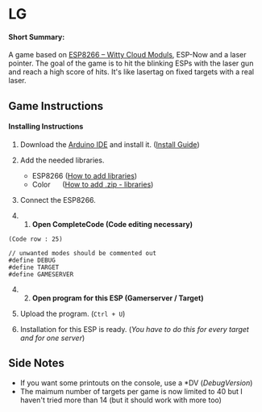 # LG
#### Short Summary:
A game based on [ESP8266 – Witty Cloud Moduls](https://www.ebay.de/itm/ESP8266-Serial-WIFI-Witty-Cloud-Development-Board-ESP-12F-Module-MINI-nodemcu/173615398063?_trkparms=aid%3D1110001%26algo%3DSPLICE.SIM%26ao%3D2%26asc%3D20160323102634%26meid%3D3aa4e928f3964fcbb2f8c6cbc12c2c0f%26pid%3D100623%26rk%3D2%26rkt%3D6%26sd%3D222081069541%26itm%3D173615398063%26pmt%3D0%26noa%3D1%26pg%3D2047675&_trksid=p2047675.c100623.m-1), ESP-Now and a laser pointer. The goal of the game is to hit the blinking ESPs with the laser gun and reach a high score of hits.
It's like lasertag on fixed targets with a real laser.


## Game Instructions
#### Installing Instructions
1. Download the [Arduino IDE](https://www.arduino.cc/en/main/software) and install it. ([Install Guide](https://www.arduino.cc/en/Guide/HomePage))
2. Add the needed libraries. 
   - ESP8266 ([How to add libraries](https://randomnerdtutorials.com/how-to-install-esp8266-board-arduino-ide/))
   - Color   &nbsp; &nbsp; &nbsp;([How to add .zip - libraries](https://www.arduino.cc/en/Guide/Libraries))
3. Connect the ESP8266.

  4. 1. **Open CompleteCode (Code editing necessary)**  
     
   `(Code row : 25)`
   
```
// unwanted modes should be commented out
#define DEBUG
#define TARGET
#define GAMESERVER
```    

4. 2. **Open program for this ESP (Gamerserver / Target)**

5. Upload the program. (`Ctrl + U`)
6. Installation for this ESP is ready. 
(_You have to do this for every target and for one server_)


## Side Notes
* If you want some printouts on the console, use a \*DV (_DebugVersion_)
* The maimum number of targets per game is now limited to 40 but I haven't tried more than 14 (but it should work with more too) 



